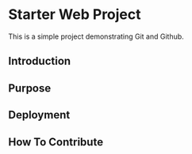 # Starter Web Project

This is a simple project demonstrating Git and Github.

## Introduction

## Purpose

## Deployment

## How To Contribute